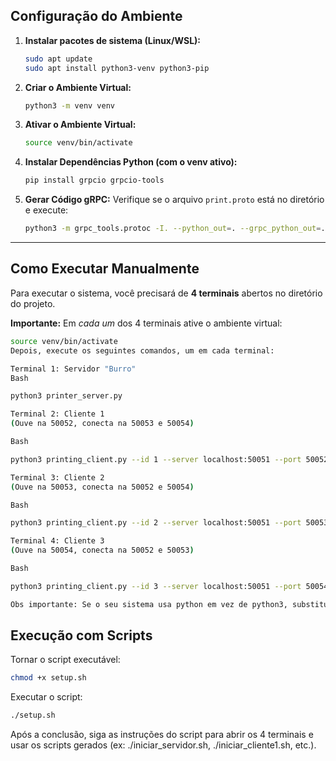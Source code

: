 ## Configuração do Ambiente

1.  **Instalar pacotes de sistema (Linux/WSL):**
    ```bash
    sudo apt update
    sudo apt install python3-venv python3-pip
    ```

2.  **Criar o Ambiente Virtual:**
    ```bash
    python3 -m venv venv
    ```

3.  **Ativar o Ambiente Virtual:**
    ```bash
    source venv/bin/activate
    ```

4.  **Instalar Dependências Python (com o venv ativo):**
    ```bash
    pip install grpcio grpcio-tools
    ```

5.  **Gerar Código gRPC:**
    Verifique se o arquivo `print.proto` está no diretório e execute:
    ```bash
    python3 -m grpc_tools.protoc -I. --python_out=. --grpc_python_out=. print.proto
    ```
---

## Como Executar Manualmente

Para executar o sistema, você precisará de **4 terminais** abertos no diretório do projeto.

**Importante:** Em *cada um* dos 4 terminais ative o ambiente virtual:
```bash
source venv/bin/activate
Depois, execute os seguintes comandos, um em cada terminal:

Terminal 1: Servidor "Burro"
Bash

python3 printer_server.py

Terminal 2: Cliente 1
(Ouve na 50052, conecta na 50053 e 50054)

Bash

python3 printing_client.py --id 1 --server localhost:50051 --port 50052 --clients localhost:50053,localhost:50054

Terminal 3: Cliente 2
(Ouve na 50053, conecta na 50052 e 50054)

Bash

python3 printing_client.py --id 2 --server localhost:50051 --port 50053 --clients localhost:50052,localhost:50054

Terminal 4: Cliente 3
(Ouve na 50054, conecta na 50052 e 50053)

Bash

python3 printing_client.py --id 3 --server localhost:50051 --port 50054 --clients localhost:50052,localhost:50053

Obs importante: Se o seu sistema usa python em vez de python3, substitua o comando em todas as linhas.
```

## Execução com Scripts

Tornar o script executável:

```Bash
chmod +x setup.sh
```
Executar o script:

```Bash
./setup.sh
```
Após a conclusão, siga as instruções do script para abrir os 4 terminais e usar os scripts gerados (ex: ./iniciar_servidor.sh, ./iniciar_cliente1.sh, etc.).
